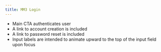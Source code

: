 ```yaml
---
title: MM3 Login
---
```


- Main CTA authenticates user
- A link to account creation is included
- A link to password reset is included
- Input labels are intended to animate upward to the top of the input field upon focus
